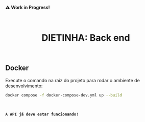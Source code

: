 **:warning: Work in Progress!**

<br />

<h1 align='center'>DIETINHA: Back end</h1>

<br />

## Docker

Execute o comando na raiz do projeto para rodar o ambiente de desenvolvimento:

```bash
docker compose -f docker-compose-dev.yml up --build
```

<br />

**`A API já deve estar funcionando!`**

<br />
